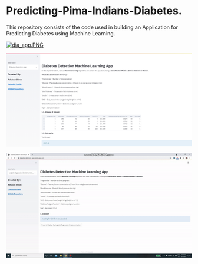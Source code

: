 # Predicting-Pima-Indians-Diabetes.

This repository consists of the code used in building an Application for Predicting Diabetes using Machine Learning.

[![dia_app.PNG](https://img.youtube.com/vi/VOJR3KcHMd8&t=6s/0.jpg)](https://www.youtube.com/watch?v=VOJR3KcHMd8&t=6s)


![Screenshot](dia_app.PNG)

![](diabetes_app_gif.gif)

